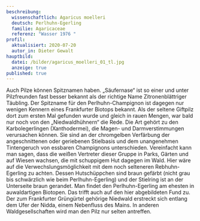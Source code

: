 ```yaml
---
beschreibung:
  wissenschaftlich: Agaricus moelleri
  deutsch: Perlhuhn-Egerling
  familie: Agaricaceae
  referenz: "Wasser 1976 "
profil:
  aktualisiert: 2020-07-20
  autor_in: Dieter Gewalt
hauptbild:
  datei: /bilder/agaricus_moelleri_01_tl.jpg
  anzeige: true
published: true
---
```

Auch Pilze können Spitznamen haben. „Säufernase“ ist so einer und unter Pilzfreunden fast besser bekannt als der richtige Name Zitronenblättriger Täubling. Der Spitzname für den Perlhuhn-Champignon ist dagegen nur wenigen Kennern eines Frankfurter Biotops bekannt. Als der seltene Giftpilz dort zum ersten Mal gefunden wurde und gleich in rauen Mengen, war bald nur noch von den „Niedwaldhühnern“ die Rede. Die Art gehört zu den Karbolegerlingen (Xanthodermei), die Magen- und Darmverstimmungen verursachen können. Sie sind an der chromgelben Verfärbung der angeschnittenen oder geriebenen Stielbasis und dem unangenehmen Tintengeruch von essbaren Champignons unterschieden. Vereinfacht kann man sagen, dass die weißen Vertreter dieser Gruppe in Parks, Gärten und auf Wiesen wachsen, die mit schuppigem Hut dagegen im Wald. Hier wäre auf die Verwechslungsmöglichkeit mit dem noch selteneren Rebhuhn-Egerling zu achten. Dessen Hutschüppchen sind braun gefärbt (nicht grau bis schwärzlich wie beim Perlhuhn-Egerling) und der Stielring ist an der Unterseite braun gerandet. Man findet den Perlhuhn-Egerling am ehesten in auwaldartigen Biotopen. Das trifft auch auf den hier abgebildeten Fund zu. Der zum Frankfurter Grüngürtel gehörige Niedwald erstreckt sich entlang dem Ufer der Nidda, einem Nebenfluss des Mains. In anderen Waldgesellschaften wird man den Pilz nur selten antreffen.